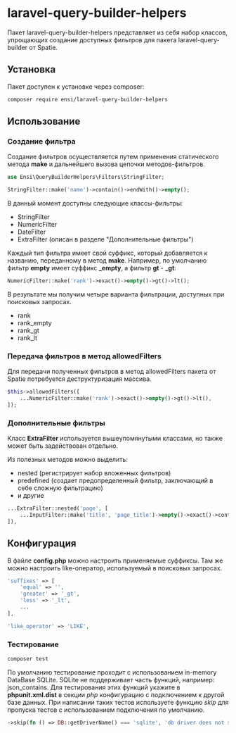 # laravel-query-builder-helpers

Пакет laravel-query-builder-helpers представляет из себя набор классов, упрощающих создание доступных фильтров для пакета laravel-query-builder от Spatie.

## Установка

Пакет доступен к установке через composer:

```bash
composer require ensi/laravel-query-builder-helpers
```

## Использование

### Создание фильтра

Создание фильтров осуществляется путем применения статического метода **make** и дальнейшего вызова цепочки методов-фильтров.

```php
use Ensi\QueryBuilderHelpers\Filters\StringFilter;

StringFilter::make('name')->contain()->endWith()->empty();
```

В данный момент доступны следующие классы-фильтры:

- StringFilter
- NumericFilter
- DateFilter
- ExtraFilter (описан в разделе "Дополнительные фильтры")

Каждый тип фильтра имеет свой суффикс, который добавляется к названию, переданному в метод **make**.
Например, по умолчанию фильтр **empty** имеет суффикс **_empty**, а фильтр **gt** - **_gt**:

```php
NumericFilter::make('rank')->exact()->empty()->gt()->lt();
```
В результате мы получим четыре варианта фильтрации, доступных при поисковых запросах.

- rank
- rank_empty
- rank_gt
- rank_lt

### Передача фильтров в метод allowedFilters

Для передачи полученных фильтров в метод allowedFilters пакета от Spatie потребуется деструктуризация массива.

```php
$this->allowedFilters([
    ...NumericFilter::make('rank')->exact()->empty()->gt()->lt(),
]);
```

### Дополнительные фильтры

Класс **ExtraFilter** используется вышеупомянутыми классами, но также может быть задействован отдельно.

Из полезных методов можно выделить:

- nested (регистрирует набор вложенных фильтров)
- predefined (создает предопределенный фильтр, заключающий в себе сложную фильтрацию)
- и другие

```php
...ExtraFilter::nested('page', [
    ...InputFilter::make('title', 'page_title')->empty()->exact()->contain(),
]),
```

## Конфигурация

В файле **config.php** можно настроить применяемые суффиксы.
Там же можно настроить like-оператор, используемый в поисковых запросах.

```php
'suffixes' => [
    'equal' => '',
    'greater' => '_gt',
    'less' => '_lt',
    ...
],

'like_operator' => 'LIKE',
```

### Тестирование

```bash
composer test
```

По умолчанию тестирование проходит с использованием in-memory DataBase SQLite. 
SQLite не поддерживает часть функций, например: json_contains. 
Для тестирования этих функций укажите в **phpunit.xml.dist** в секции *php* конфигурацию с подключением к другой базе данных.
При написании таких тестов используете функцию *skip* для пропуска тестов с использованием подключения по умолчанию.

```php
->skip(fn () => DB::getDriverName() === 'sqlite', 'db driver does not support this test');
```
